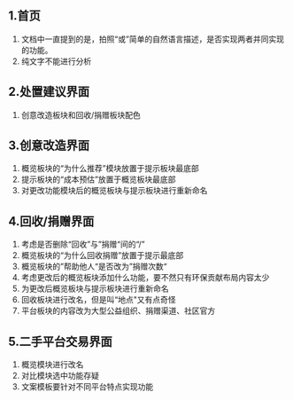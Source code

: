 ## 1.首页

1. 文档中一直提到的是，拍照“或”简单的自然语言描述，是否实现两者并同实现的功能。
2. 纯文字不能进行分析

## 2.处置建议界面

1. 创意改造板块和回收/捐赠板块配色

## 3.创意改造界面

1. 概览板块的“为什么推荐”模块放置于提示板块最底部
2. 提示板块的“成本预估”放置于概览板块最底部
3. 对更改功能模块后的概览板块与提示板块进行重新命名

## 4.回收/捐赠界面

1. 考虑是否删除“回收”与”捐赠“间的“/”
2. 概览板块的“为什么回收捐赠”放置于提示最底部
3. 概览板块的”帮助他人“是否改为”捐赠次数“
4. 考虑更改后的概览板块添加什么功能，要不然只有环保贡献布局内容太少
5. 为更改后概览板块与提示板块进行重新命名
6. 回收板块进行改名，但是叫“地点"又有点奇怪
7. 平台板块的内容改为大型公益组织、捐赠渠道、社区官方

## 5.二手平台交易界面

1. 概览模块进行改名
2. 对比模块选中功能存疑
3. 文案模板要针对不同平台特点实现功能
